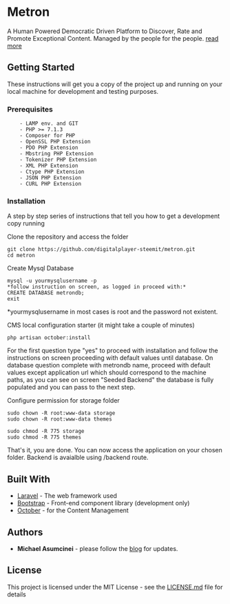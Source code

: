 
# Metron

A Human Powered Democratic Driven Platform to Discover, Rate and Promote Exceptional Content. Managed by the people for the people. [read more](https://steemit.com/open-source/@digitalplayer/introducing-metron-project-a-platform-to-discover-rate-and-promote) 

## Getting Started

These instructions will get you a copy of the project up and running on your local machine for development and testing purposes. 

### Prerequisites


```
    - LAMP env. and GIT
    - PHP >= 7.1.3
    - Composer for PHP
    - OpenSSL PHP Extension
    - PDO PHP Extension
    - Mbstring PHP Extension
    - Tokenizer PHP Extension
    - XML PHP Extension
    - Ctype PHP Extension
    - JSON PHP Extension
    - CURL PHP Extension
```

### Installation

A step by step series of instructions that tell you how to get a development copy running

Clone the repository and access the folder

```
git clone https://github.com/digitalplayer-steemit/metron.git
cd metron
```

Create Mysql Database 

```
mysql -u yourmysqlusername -p
*follow instruction on screen, as logged in proceed with:*
CREATE DATABASE metrondb;
exit
```
*yourmysqlusername in most cases is root and the password not existent.


CMS local configuration starter (it might take a couple of minutes)

```
php artisan october:install
```

For the first question type "yes" to proceed with installation and follow the instructions on screen proceeding with default values until database.
On database question complete with metrondb name, 
proceed with default values except application url which should correspond to the machine paths,
as you can see on screen "Seeded Backend" the database is fully populated and you can pass to the next step.



Configure permission for storage folder

```
sudo chown -R root:www-data storage
sudo chown -R root:www-data themes

sudo chmod -R 775 storage
sudo chmod -R 775 themes
```



That's it, you are done. 
You can now access the application on your chosen folder.
Backend is avaialble using /backend route.


## Built With

* [Laravel](https://laravel.com/) - The web framework used
* [Bootstrap](https://maven.apache.org/) - Front-end component library (development only)
* [October](https://octobercms.com/) - for the Content Management


## Authors

* **Michael Asumcinei** - please follow the [blog](https://steemit.com/@digitalplayer) for updates.


## License

This project is licensed under the MIT License - see the [LICENSE.md](LICENSE.md) file for details

